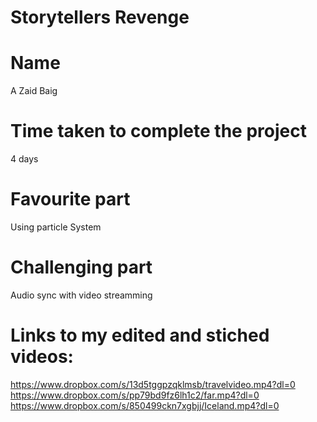 # Storytellers Revenge
# Name
A Zaid Baig
# Time taken to complete the project
4 days
# Favourite part
Using particle System
# Challenging part
Audio sync with video streamming
# Links to my edited and stiched videos:
https://www.dropbox.com/s/13d5tggpzqklmsb/travelvideo.mp4?dl=0
https://www.dropbox.com/s/pp79bd9fz6lh1c2/far.mp4?dl=0
https://www.dropbox.com/s/850499ckn7xgbjj/Iceland.mp4?dl=0
